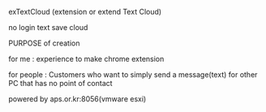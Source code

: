 exTextCloud (extension or extend Text Cloud)

no login text save cloud


PURPOSE of creation

for me : experience to make chrome extension

for people : Customers who want to simply send a message(text) for other PC that has no point of contact


powered by aps.or.kr:8056(vmware esxi)
